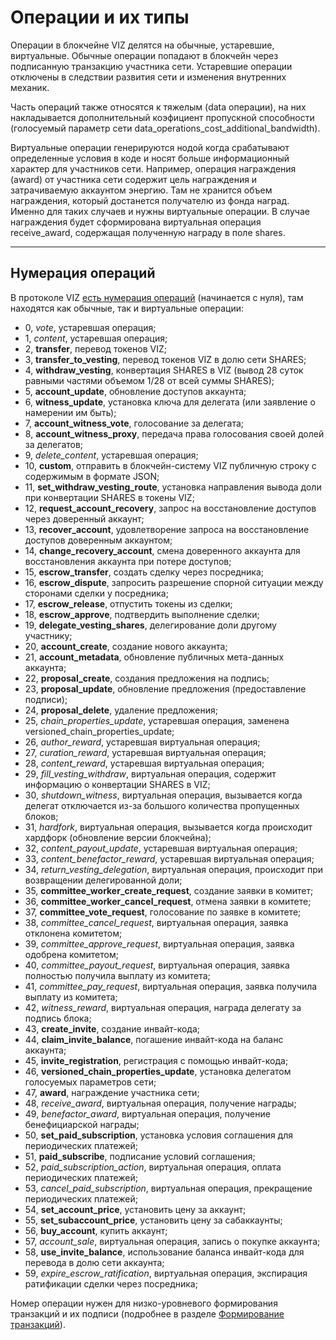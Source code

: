 # Операции и их типы

Операции в блокчейне VIZ делятся на обычные, устаревшие, виртуальные. Обычные операции попадают в блокчейн через подписанную транзакцию участника сети. Устаревшие операции отключены в следствии развития сети и изменения внутренних механик.

Часть операций также относятся к тяжелым (data операции), на них накладывается дополнительный коэфициент пропускной способности (голосуемый параметр сети data_operations_cost_additional_bandwidth).

Виртуальные операции генерируются нодой когда срабатывают определенные условия в коде и носят больше информационный характер для участников сети. Например, операция награждения (award) от участника сети содержит цель награждения и затрачиваемую аккаунтом энергию. Там не хранится объем награждения, который достанется получателю из фонда наград. Именно для таких случаев и нужны виртуальные операции. В случае награждения будет сформирована виртуальная операция receive_award, содержащая полученную награду в поле shares.

***

## Нумерация операций

В протоколе VIZ [есть нумерация операций](https://github.com/VIZ-Blockchain/viz-cpp-node/blob/master/libraries/protocol/include/graphene/protocol/operations.hpp#L13) (начинается с нуля), там находятся как обычные, так и виртуальные операции:
 - 0, *vote*, устаревшая операция;
 - 1, *content*, устаревшая операция;
 - 2, **transfer**, перевод токенов VIZ;
 - 3, **transfer_to_vesting**, перевод токенов VIZ в долю сети SHARES;
 - 4, **withdraw_vesting**, конвертация SHARES в VIZ (вывод 28 суток равными частями объемом 1/28 от всей суммы SHARES);
 - 5, **account_update**, обновление доступов аккаунта;
 - 6, **witness_update**, установка ключа для делегата (или заявление о намерении им быть);
 - 7, **account_witness_vote**, голосование за делегата;
 - 8, **account_witness_proxy**, передача права голосования своей долей за делегатов;
 - 9, *delete_content*, устаревшая операция;
 - 10, **custom**, отправить в блокчейн-систему VIZ публичную строку с содержимым в формате JSON;
 - 11, **set_withdraw_vesting_route**, установка направления вывода доли при конвертации SHARES в токены VIZ;
 - 12, **request_account_recovery**, запрос на восстановление доступов через доверенный аккаунт;
 - 13, **recover_account**, удовлетворение запроса на восстановление доступов доверенным аккаунтом;
 - 14, **change_recovery_account**, смена доверенного аккаунта для восстановления аккаунта при потере доступов;
 - 15, **escrow_transfer**, создать сделку через посредника;
 - 16, **escrow_dispute**, запросить разрешение спорной ситуации между сторонами сделки у посредника;
 - 17, **escrow_release**, отпустить токены из сделки;
 - 18, **escrow_approve**, подтвердить выполнение сделки;
 - 19, **delegate_vesting_shares**, делегирование доли другому участнику;
 - 20, **account_create**, создание нового аккаунта;
 - 21, **account_metadata**, обновление публичных мета-данных аккаунта;
 - 22, **proposal_create**, создания предложения на подпись;
 - 23, **proposal_update**, обновление предложения (предоставление подписи);
 - 24, **proposal_delete**, удаление предложения;
 - 25, *chain_properties_update*, устаревшая операция, заменена versioned_chain_properties_update;
 - 26, *author_reward*, устаревшая виртуальная операция;
 - 27, *curation_reward*, устаревшая виртуальная операция;
 - 28, *content_reward*, устаревшая виртуальная операция;
 - 29, *fill_vesting_withdraw*, виртуальная операция, содержит информацию о конвертации SHARES в VIZ;
 - 30, *shutdown_witness*, виртуальная операция, вызывается когда делегат отключается из-за большого количества пропущенных блоков;
 - 31, *hardfork*, виртуальная операция, вызывается когда происходит хардфорк (обновление версии блокчейна);
 - 32, *content_payout_update*, устаревшая виртуальная операция;
 - 33, *content_benefactor_reward*, устаревшая виртуальная операция;
 - 34, *return_vesting_delegation*, виртуальная операция, происходит при возвращении делегированной доли;
 - 35, **committee_worker_create_request**, создание заявки в комитет;
 - 36, **committee_worker_cancel_request**, отмена заявки в комитете;
 - 37, **committee_vote_request**, голосование по заявке в комитете;
 - 38, *committee_cancel_request*, виртуальная операция, заявка отклонена комитетом;
 - 39, *committee_approve_request*, виртуальная операция, заявка одобрена комитетом;
 - 40, *committee_payout_request*, виртуальная операция, заявка полностью получила выплату из комитета;
 - 41, *committee_pay_request*, виртуальная операция, заявка получила выплату из комитета;
 - 42, *witness_reward*, виртуальная операция, награда делегату за подпись блока;
 - 43, **create_invite**, создание инвайт-кода;
 - 44, **claim_invite_balance**, погашение инвайт-кода на баланс аккаунта;
 - 45, **invite_registration**, регистрация с помощью инвайт-кода;
 - 46, **versioned_chain_properties_update**, установка делегатом голосуемых параметров сети;
 - 47, **award**, награждение участника сети;
 - 48, *receive_award*, виртуальная операция, получение награды;
 - 49, *benefactor_award*, виртуальная операция, получение бенефициарской награды;
 - 50, **set_paid_subscription**, установка условия соглашения для периодических платежей;
 - 51, **paid_subscribe**, подписание условий соглашения;
 - 52, *paid_subscription_action*, виртуальная операция, оплата периодических платежей;
 - 53, *cancel_paid_subscription*, виртуальная операция, прекращение периодических платежей;
 - 54, **set_account_price**, установить цену за аккаунт;
 - 55, **set_subaccount_price**, установить цену за сабаккаунты;
 - 56, **buy_account**, купить аккаунт;
 - 57, *account_sale*, виртуальная операция, запись о покупке аккаунта;
 - 58, **use_invite_balance**, использование баланса инвайт-кода для перевода в долю сети аккаунта;
 - 59, *expire_escrow_ratification*, виртуальная операция, экспирация ратификации сделки через посредника;

Номер операции нужен для низко-уровневого формирования транзакций и их подписи (подробнее в разделе [Формирование транзакций](transaction-formatting.md)).